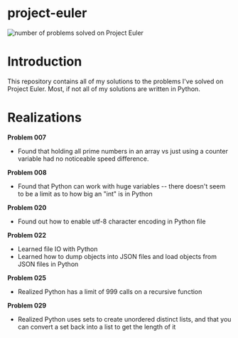 # project-euler
![number of problems solved on Project Euler](https://projecteuler.net/profile/kenschnall.png)
# Introduction
This repository contains all of my solutions to the problems I've solved on Project Euler.  Most, if not all of my solutions are written in Python.

# Realizations
**Problem 007**
* Found that holding all prime numbers in an array vs just using a counter variable had no noticeable speed difference.

**Problem 008**
* Found that Python can work with huge variables -- there doesn't seem to be a limit as to how big an "int" is in Python

**Problem 020**
* Found out how to enable utf-8 character encoding in Python file

**Problem 022**
* Learned file IO with Python
* Learned how to dump objects into JSON files and load objects from JSON files in Python

**Problem 025**
* Realized Python has a limit of 999 calls on a recursive function

**Problem 029**
* Realized Python uses sets to create unordered distinct lists, and that you can convert a set back into a list to get the length of it